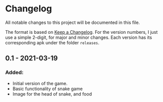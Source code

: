 # Changelog

All notable changes to this project will be documented in this file.

The format is based on [Keep a Changelog](https://keepachangelog.com/en/1.0.0/). For the version numbers, I just use a simple 2-digit, for major and minor changes. Each version has its corresponding apk under the folder `releases`.


## 0.1 - 2021-03-19

### Added:
- Initial version of the game.
- Basic functionality of snake game
- Image for the head of snake, and food

